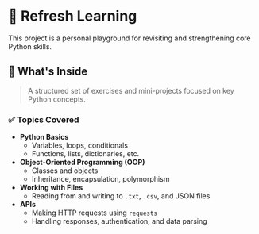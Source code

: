# 🧠 Refresh Learning

This project is a personal playground for revisiting and strengthening core Python skills.

## 🐍 What's Inside

> A structured set of exercises and mini-projects focused on key Python concepts.

### ✅ Topics Covered

- **Python Basics**
  - Variables, loops, conditionals
  - Functions, lists, dictionaries, etc.
- **Object-Oriented Programming (OOP)**
  - Classes and objects
  - Inheritance, encapsulation, polymorphism
- **Working with Files**
  - Reading from and writing to `.txt`, `.csv`, and JSON files
- **APIs**
  - Making HTTP requests using `requests`
  - Handling responses, authentication, and data parsing